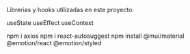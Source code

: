 Librerias y hooks utilizadas en este proyecto:

useState
useEffect
useContext

npm i axios
npm i react-autosuggest
npm install @mui/material @emotion/react @emotion/styled
